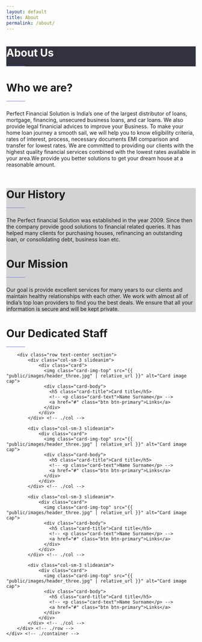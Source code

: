 ```yaml
---
layout: default
title: About
permalink: /about/
---
```

<div class="jumbotron jumbotron-fluid" style="background-color: #32323f;">
  <div class="container">
    <h1 class="times animated zoomIn" style="color: white">About Us</h1>
    <hr style="width: 50px; height: 1px; background-color: #7378df;" align="left">
  </div>
</div>

<div class="container" style="margin-bottom: 3%">
    <div class="row">
        <div class="col-sm-6">
            <div class="section-title">
              <h1 class="animated zoomIn">Who we are?</h1>
              <hr style="width: 50px; height: 1px; background-color: #7378df;" align="left">
            </div> <!-- ./col -->
            <p class="text-justify animated fadeIn" style="padding-top: 2%">
                Perfect Financial Solution is India&#8217;s one of the largest distributor of loans, mortgage, financing, unsecured business loans, and car loans. We also provide legal finanicial advices to improve your Business. To make your home loan journey a smooth sail, we will help you to know eligibility criteria, rates of interest, process, necessary documents EMI comparison and transfer for lowest rates. We are committed to providing our clients with the highest quality financial services combined with the lowest rates available in your area.We provide you better solutions to get your dream house at a reasonable amount.
             </p>
        </div> <!-- ./col -->
        <div class="col-sm-6">
            <img src="{{ "public/images/header.jpg" | relative_url }}" alt="" class="img-fluid">
        </div> <!-- ./col -->
    </div> <!-- ./row -->
</div> <!-- ./container -->

<div class="section" style="background-color: lightgray;">
    <div class="container">
        <div class="row">
            <div class="col-sm-6">
                <div class="section-title">
                  <h1 class="animated zoomIn">Our History</h1>
                  <hr style="width: 50px; height: 1px; background-color: #7378df;" align="left">
                </div> <!-- ./col -->
                <p class="text-justify animated animated-bounceInLeft" style="padding-top: 2%">
                    The Perfect financial Solution was established in the year 2009. Since then the company provide good solutions to financial related queries.  It has helped many clients for purchasing houses, refinancing an outstanding loan, or consolidating debt, business loan etc.
                 </p>
            </div> <!-- ./col -->
            <div class="col-sm-6">
                <div class="section-title">
                  <h1 class="animated zoomIn">Our Mission</h1>
                  <hr style="width: 50px; height: 1px; background-color: #7378df;" align="left">
                </div> <!-- ./col -->
                <p class="text-justify animated animated-bounceInLeft" style="padding-top: 2%">
                    Our  goal is provide excellent services for many years to our clients and maintain healthy relationships with each other. We work with almost all of India&#8217;s top loan providers to find you the best deals. We ensure that all your information is secure and will be kept private.
                 </p>
            </div> <!-- ./col -->
        </div> <!-- ./row -->
    </div> <!-- ./container -->
</div> <!-- ./section -->

<div class="section">
    <div class="container">
        <div class="row text-center">
            <div class="col-sm-12">
                <div class="section-title">
                  <h1 class="animated zoomIn">Our Dedicated Staff</h1>
                  <hr style="width: 50px; height: 1px; background-color: #7378df;">
                </div>
            </div> <!-- ./col -->
        </div> <!-- ./row -->

        <div class="row text-center section">
            <div class="col-sm-3 slideanim">
                <div class="card">
                  <img class="card-img-top" src="{{ "public/images/header_three.jpg" | relative_url }}" alt="Card image cap">
                  <div class="card-body">
                    <h5 class="card-title">Card title</h5>
                    <!-- <p class="card-text">Name Surname</p> -->
                    <a href="#" class="btn btn-primary">Links</a>
                  </div>
                </div>
            </div> <!-- ./col -->

            <div class="col-sm-3 slideanim">
                <div class="card">
                  <img class="card-img-top" src="{{ "public/images/header_three.jpg" | relative_url }}" alt="Card image cap">
                  <div class="card-body">
                    <h5 class="card-title">Card title</h5>
                    <!-- <p class="card-text">Name Surname</p> -->
                    <a href="#" class="btn btn-primary">Links</a>
                  </div>
                </div>
            </div> <!-- ./col -->

            <div class="col-sm-3 slideanim">
                <div class="card">
                  <img class="card-img-top" src="{{ "public/images/header_three.jpg" | relative_url }}" alt="Card image cap">
                  <div class="card-body">
                    <h5 class="card-title">Card title</h5>
                    <!-- <p class="card-text">Name Surname</p> -->
                    <a href="#" class="btn btn-primary">Links</a>
                  </div>
                </div>
            </div> <!-- ./col -->

            <div class="col-sm-3 slideanim">
                <div class="card">
                  <img class="card-img-top" src="{{ "public/images/header_three.jpg" | relative_url }}" alt="Card image cap">
                  <div class="card-body">
                    <h5 class="card-title">Card title</h5>
                    <!-- <p class="card-text">Name Surname</p> -->
                    <a href="#" class="btn btn-primary">Links</a>
                  </div>
                </div>
            </div> <!-- ./col -->
        </div> <!-- ./row -->
    </div> <!-- ./container -->
</div> <!-- ./section -->
